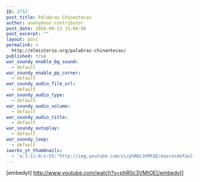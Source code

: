 ```yaml
---
ID: 2752
post_title: Palabras Chinantecas
author: anonymous contributor
post_date: 2016-08-23 15:04:06
post_excerpt: ""
layout: post
permalink: >
  http://elmisterio.org/palabras-chinantecas/
published: true
war_soundy_enable_bg_sound:
  - default
war_soundy_enable_pp_corner:
  - default
war_soundy_audio_file_url:
  - default
war_soundy_audio_type:
  - default
war_soundy_audio_volume:
  - default
war_soundy_audio_title:
  - default
war_soundy_autoplay:
  - default
war_soundy_loop:
  - default
iworks_yt_thumbnails:
  - 'a:1:{i:0;s:55:"http://img.youtube.com/vi/phR0c3VMtOE/maxresdefault.jpg";}'
---
```

[embedyt] http://www.youtube.com/watch?v=phR0c3VMtOE[/embedyt]